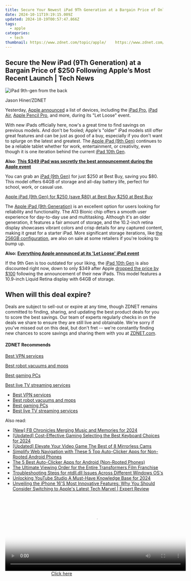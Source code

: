 ```yaml
---
title: Secure Your Newest iPad 9Th Generation at a Bargain Price of Only $250 Following the Recent Unveiling by Apple – Shop Now on ZDNet
date: 2024-10-11T19:19:15.009Z
updated: 2024-10-19T00:57:47.866Z
tags:
  - apple
categories:
  - tech
thumbnail: https://www.zdnet.com/topic/apple/    https://www.zdnet.com/a/img/resize/77c542b185b1decd57bc9bbc224f87f569132bc7/2024/02/28/97b2e407-74f3-4fdd-9c6f-9dc301c9dff0/ipad-9th-gen-back.jpg?width=170&height=96&fit=crop&auto=webp
---
```


## Secure the New iPad (9Th Generation) at a Bargain Price of $250 Following Apple’s Most Recent Launch | Tech News

![iPad 9th-gen from the back](https://www.zdnet.com/a/img/resize/0f4cd9c10e3cef4e57f79d609254935adfc8cac4/2024/02/28/97b2e407-74f3-4fdd-9c6f-9dc301c9dff0/ipad-9th-gen-back.jpg?auto=webp&width=1280)

Jason Hiner/ZDNET

Yesterday, [Apple announced](https://www.zdnet.com/article/everything-apple-unveiled-at-its-let-loose-event-ipad-pro-air-pencil-m4-and-more/) a list of devices, including the [iPad Pro](https://apple.sjv.io/c/159047/435031/7613?&sharedid=zdnet&partnerpropertyid=1980086&u=https%3A%2F%2Fwww.apple.com%2Fus%2Fshop%2Fgoto%2Fbuy%5Fipad%2Fipad%5Fair&subId1=zd-%5F%5FCOM%5FCLICK%5FID%5F%5F-dtp), [iPad Air](https://apple.sjv.io/c/159047/435031/7613?&sharedid=zdnet&partnerpropertyid=1980086&u=https%3A%2F%2Fwww.apple.com%2Fshop%2Fbuy-ipad%2Fipad-pro&subId1=zd-%5F%5FCOM%5FCLICK%5FID%5F%5F-dtp), [Apple Pencil Pro](https://apple.sjv.io/c/159047/435031/7613?&sharedid=zdnet&partnerpropertyid=1980086&u=https%3A%2F%2Fwww.apple.com%2Fshop%2Fproduct%2FMX2D3AM%2FA%2Fapple-pencil-pro&subId1=zd-%5F%5FCOM%5FCLICK%5FID%5F%5F-dtp), and more, during its "Let Loose" event. 

With new iPads officially here, now's a great time to find savings on previous models. And don't be fooled; Apple's "older" iPad models still offer great features and can be just as good of a buy, especially if you don't want to splurge on the latest and greatest. The [Apple iPad (9th Gen)](https://shop-links.co/link/?url=https%3A%2F%2Fwww.bestbuy.com%2Fsite%2Fapple-10-2-inch-ipad-9th-generation-with-wi-fi-64gb-space-gray%2F4901809.p%3FskuId%3D4901809&publisher%5Fslug=zdnet&article%5Fname=grab%20an%20ipad%20%289th%20gen%29%20for%20just%20%24250%20after%20apple%27s%20latest%20release&article%5Furl=https%3A%2F%2Fwww.zdnet.com%2Farticle%2Fgrab-an-ipad-9th-gen-for-just-250-after-apples-latest-release%2F&exclusive=1&u1=zd-%5F%5FCOM%5FCLICK%5FID%5F%5F-dtp) continues to be a reliable tablet whether for work, entertainment, or creativity, even though it is one iteration behind the current [iPad 10th Gen](https://buy.geni.us/Proxy.ashx?TSID=368250&GR%5FURL=https%3A%2F%2Fwww.amazon.com%2Fdp%2FB0BJLXMVMV%3Ftag%3Dzd-buy-button-20%26ascsubtag%3D%5F%5FCOM%5FCLICK%5FID%5F%5F%7Cf5e81725-b9cf-4049-b996-fe6730abd936%7Cdtp&dtb=1). 

**Also**: [**This $349 iPad was secretly the best announcement during the Apple event**](https://www.zdnet.com/article/this-349-ipad-was-secretly-the-best-announcement-during-the-apple-event/)

You can grab an [iPad (9th Gen)](https://www.zdnet.com/product/apple-ipad-2021/) for just $250 at Best Buy, saving you $80\. This model offers 64GB of storage and all-day battery life, perfect for school, work, or casual use. 

[Apple iPad (9th Gen) for $250 (save $80) at Best Buy $250 at Best Buy](https://shop-links.co/link/?url=https%3A%2F%2Fwww.bestbuy.com%2Fsite%2Fapple-10-2-inch-ipad-9th-generation-with-wi-fi-64gb-space-gray%2F4901809.p%3FskuId%3D4901809&publisher%5Fslug=zdnet&article%5Fname=grab%20an%20ipad%20%289th%20gen%29%20for%20just%20%24250%20after%20apple%27s%20latest%20release&article%5Furl=https%3A%2F%2Fwww.zdnet.com%2Farticle%2Fgrab-an-ipad-9th-gen-for-just-250-after-apples-latest-release%2F&exclusive=1&u1=zd-%5F%5FCOM%5FCLICK%5FID%5F%5F-dtp)

The [Apple iPad (9th Generation)](https://buy.geni.us/Proxy.ashx?TSID=368250&GR%5FURL=https%3A%2F%2Fwww.amazon.com%2F2021-Apple-10-2-inch-Wi-Fi-256GB%2Fdp%2FB09G91TLNJ%3Ftag%3Dzd-buy-button-20%26ascsubtag%3D%5F%5FCOM%5FCLICK%5FID%5F%5F%7Cf5e81725-b9cf-4049-b996-fe6730abd936%7Cdtp&dtb=1) is an excellent option for users looking for reliability and functionality. The A13 Bionic chip offers a smooth user experience for day-to-day use and multitasking. Although it's an older generation, it features a fair amount of storage, and the 10.2-inch retina display showcases vibrant colors and crisp details for any captured content, making it great for a starter iPad. More significant storage iterations, like [the 256GB configuration](https://www.zdnet.com/article/buy-an-apple-ipad-9th-generation-for-379-following-the-let-loose-event/), are also on sale at some retailers if you're looking to bump up. 

**Also: [Everything Apple announced at its 'Let Loose' iPad event](https://www.zdnet.com/article/everything-apple-announced-at-its-ipad-event-today-ipad-pro-air-pencil-m4-and-more/)**

If the 9th Gen is too outdated for your liking, the [iPad 10th Gen](https://buy.geni.us/Proxy.ashx?TSID=368250&GR%5FURL=https%3A%2F%2Fwww.amazon.com%2Fdp%2FB0BJLXMVMV%3Ftag%3Dzd-buy-button-20%26ascsubtag%3D%5F%5FCOM%5FCLICK%5FID%5F%5F%7Cf5e81725-b9cf-4049-b996-fe6730abd936%7Cdtp&dtb=1) is also discounted right now, down to only $349 after Apple [dropped the price by $100](https://www.zdnet.com/article/this-349-ipad-was-secretly-the-best-announcement-during-the-apple-event/) following the announcement of their new iPads. This model features a 10.9-inch Liquid Retina display with 64GB of storage. 

## When will this deal expire?

Deals are subject to sell-out or expire at any time, though ZDNET remains committed to finding, sharing, and updating the best product deals for you to score the best savings. Our team of experts regularly checks in on the deals we share to ensure they are still live and obtainable. We're sorry if you've missed out on this deal, but don't fret -- we're constantly finding new chances to score savings and sharing them with you at [ZDNET.com](https://www.zdnet.com/). 

#### **ZDNET** Recommends

[Best VPN services](https://www.zdnet.com/article/best-vpn/ "Best VPN services")

[Best robot vacuums and mops](https://www.zdnet.com/article/best-robot-vacuum-mop/ "Best robot vacuums and mops")

[Best gaming PCs](https://www.zdnet.com/article/best-gaming-pc/ "Best gaming PCs")

[Best live TV streaming services](https://www.zdnet.com/article/best-live-tv-streaming-service/ "Best live TV streaming services")

* [Best VPN services](https://www.zdnet.com/article/best-vpn/ "Best VPN services")
* [Best robot vacuums and mops](https://www.zdnet.com/article/best-robot-vacuum-mop/ "Best robot vacuums and mops")
* [Best gaming PCs](https://www.zdnet.com/article/best-gaming-pc/ "Best gaming PCs")
* [Best live TV streaming services](https://www.zdnet.com/article/best-live-tv-streaming-service/ "Best live TV streaming services")

<ins class="adsbygoogle"
     style="display:block"
     data-ad-format="autorelaxed"
     data-ad-client="ca-pub-7571918770474297"
     data-ad-slot="1223367746"></ins>

<ins class="adsbygoogle"
     style="display:block"
     data-ad-client="ca-pub-7571918770474297"
     data-ad-slot="8358498916"
     data-ad-format="auto"
     data-full-width-responsive="true"></ins>

<span class="atpl-alsoreadstyle">Also read:</span>
<div><ul>
<li><a href="https://facebook-video-files.techidaily.com/new-fb-chronicles-merging-music-and-memories-for-2024/"><u>[New] FB Chronicles Merging Music and Memories for 2024</u></a></li>
<li><a href="https://screen-video-capture.techidaily.com/updated-cost-effective-gaming-selecting-the-best-keyboard-choices-for-2024/"><u>[Updated] Cost-Effective Gaming Selecting the Best Keyboard Choices for 2024</u></a></li>
<li><a href="https://youtube-zero.techidaily.com/ed-elevate-your-video-game-the-best-of-8-mirrorless-cams/"><u>[Updated] Elevate Your Video Game The Best of 8 Mirrorless Cams</u></a></li>
<li><a href="https://techno-recovery.techidaily.com/simplify-web-navigation-with-these-5-top-auto-clicker-apps-for-non-rooted-android-phones/"><u>Simplify Web Navigation with These 5 Top Auto-Clicker Apps for Non-Rooted Android Phones</u></a></li>
<li><a href="https://techno-recovery.techidaily.com/the-5-best-auto-clicker-apps-for-android-non-rooted-phones/"><u>The 5 Best Auto-Clicker Apps for Android (Non-Rooted Phones)</u></a></li>
<li><a href="https://techno-recovery.techidaily.com/the-ultimate-viewing-order-for-the-entire-transformers-film-franchise/"><u>The Ultimate Viewing Order for the Entire Transformers Film Franchise</u></a></li>
<li><a href="https://techno-recovery.techidaily.com/troubleshooting-steps-for-ntdlldll-issues-across-different-windows-oss/"><u>Troubleshooting Steps for ntdll.dll Issues Across Different Windows OS's</u></a></li>
<li><a href="https://youtube-docs.techidaily.com/king-youtube-studio-a-must-have-knowledge-base-for-2024/"><u>Unlocking YouTube Studio A Must-Have Knowledge Base for 2024</u></a></li>
<li><a href="https://tech-hub.techidaily.com/unveiling-the-iphone-16s-most-innovative-features-why-you-should-consider-switching-to-apples-latest-tech-marvel-expert-review/"><u>Unveiling the iPhone 16'S Most Innovative Features: Why You Should Consider Switching to Apple's Latest Tech Marvel | Expert Review</u></a></li>
</ul></div>

<!-- affiliate ads begin -->
<span id="1982596">
					<video width="576" height="240" style="cursor:pointer"
           poster="//a.impactradius-go.com/display-clicktoplayimage/1982596.png"
           onclick="if(!this.playClicked){this.play();this.setAttribute('controls',true);this.playClicked=true;}">
	   <source src="//a.impactradius-go.com/display-ad/22993-1982596">
	   <img src="//a.impactradius-go.com/display-clicktoplayimage/1982596.png" style="border: none; height: 100%; width: 100%; object-fit: contain">
	</video>
	<div style="width:360px;text-align:center"><a href="javascript:window.open(decodeURIComponent('https%3A%2F%2Fhomestyler.sjv.io%2Fc%2F5597632%2F1982596%2F22993'), '_blank');void(0);">Click here</a></div>
</span>
<img height="0" width="0" src="https://imp.pxf.io/i/5597632/1982596/22993" style="position:absolute;visibility:hidden;" border="0" />
<!-- affiliate ads end -->

